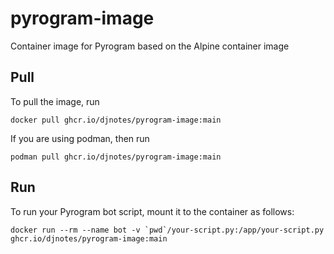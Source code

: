 # pyrogram-image
Container image for Pyrogram based on the Alpine container image


## Pull

To pull the image, run

```
docker pull ghcr.io/djnotes/pyrogram-image:main
```

If you are using podman, then run

```
podman pull ghcr.io/djnotes/pyrogram-image:main
```

## Run

To run your Pyrogram bot script, mount it to the container as follows:

```
docker run --rm --name bot -v `pwd`/your-script.py:/app/your-script.py ghcr.io/djnotes/pyrogram-image:main
```